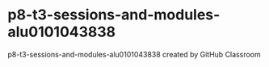 # p8-t3-sessions-and-modules-alu0101043838
p8-t3-sessions-and-modules-alu0101043838 created by GitHub Classroom
